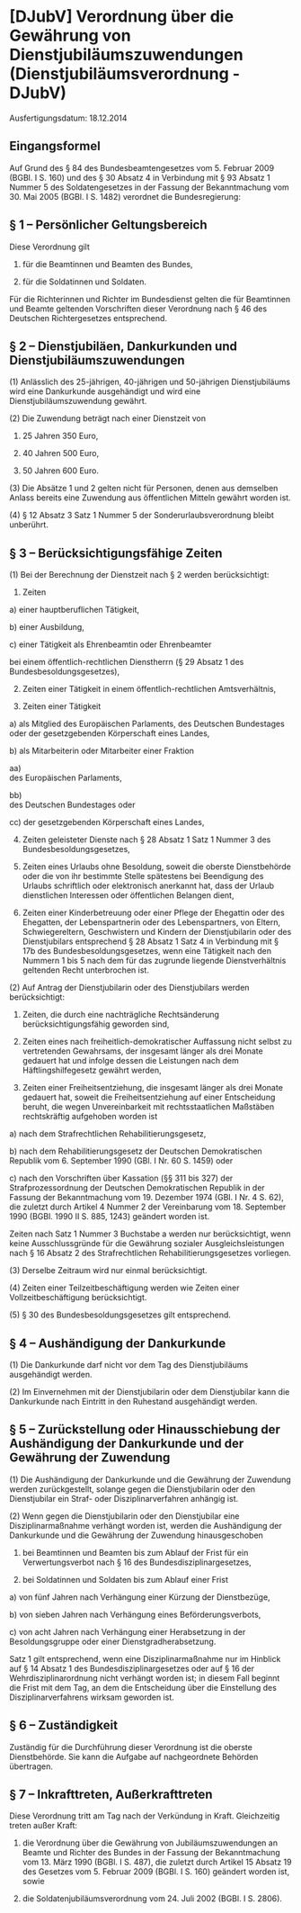# [DJubV] Verordnung über die Gewährung von Dienstjubiläumszuwendungen  (Dienstjubiläumsverordnung - DJubV)

Ausfertigungsdatum: 18.12.2014

 

## Eingangsformel

Auf Grund des § 84 des Bundesbeamtengesetzes vom 5. Februar 2009 (BGBl. I S. 160) und des § 30 Absatz 4 in Verbindung mit § 93 Absatz 1 Nummer 5 des Soldatengesetzes in der Fassung der Bekanntmachung vom 30. Mai 2005 (BGBl. I S. 1482) verordnet die Bundesregierung:


## § 1 – Persönlicher Geltungsbereich

Diese Verordnung gilt

1. für die Beamtinnen und Beamten des Bundes,

2. für die Soldatinnen und Soldaten.

Für die Richterinnen und Richter im Bundesdienst gelten die für Beamtinnen und Beamte geltenden Vorschriften dieser Verordnung nach § 46 des Deutschen Richtergesetzes entsprechend.


## § 2 – Dienstjubiläen, Dankurkunden und Dienstjubiläumszuwendungen

(1) Anlässlich des 25-jährigen, 40-jährigen und 50-jährigen Dienstjubiläums wird eine Dankurkunde ausgehändigt und wird eine Dienstjubiläumszuwendung gewährt.

(2) Die Zuwendung beträgt nach einer Dienstzeit von

1. 25 Jahren 350 Euro,

2. 40 Jahren 500 Euro,

3. 50 Jahren 600 Euro.

(3) Die Absätze 1 und 2 gelten nicht für Personen, denen aus demselben Anlass bereits eine Zuwendung aus öffentlichen Mitteln gewährt worden ist.

(4) § 12 Absatz 3 Satz 1 Nummer 5 der Sonderurlaubsverordnung bleibt unberührt.


## § 3 – Berücksichtigungsfähige Zeiten

(1) Bei der Berechnung der Dienstzeit nach § 2 werden berücksichtigt:

1. Zeiten

a) einer hauptberuflichen Tätigkeit,

b) einer Ausbildung,

c) einer Tätigkeit als Ehrenbeamtin oder Ehrenbeamter

bei einem öffentlich-rechtlichen Dienstherrn (§ 29 Absatz 1 des Bundesbesoldungsgesetzes),

2. Zeiten einer Tätigkeit in einem öffentlich-rechtlichen Amtsverhältnis,

3. Zeiten einer Tätigkeit

a) als Mitglied des Europäischen Parlaments, des Deutschen Bundestages oder der gesetzgebenden Körperschaft eines Landes,

b) als Mitarbeiterin oder Mitarbeiter einer Fraktion

aa)  
des Europäischen Parlaments,

bb)  
des Deutschen Bundestages oder

cc) der gesetzgebenden Körperschaft eines Landes,

4. Zeiten geleisteter Dienste nach § 28 Absatz 1 Satz 1 Nummer 3 des Bundesbesoldungsgesetzes,

5. Zeiten eines Urlaubs ohne Besoldung, soweit die oberste Dienstbehörde oder die von ihr bestimmte Stelle spätestens bei Beendigung des Urlaubs schriftlich oder elektronisch anerkannt hat, dass der Urlaub dienstlichen Interessen oder öffentlichen Belangen dient,

6. Zeiten einer Kinderbetreuung oder einer Pflege der Ehegattin oder des Ehegatten, der Lebenspartnerin oder des Lebenspartners, von Eltern, Schwiegereltern, Geschwistern und Kindern der Dienstjubilarin oder des Dienstjubilars entsprechend § 28 Absatz 1 Satz 4 in Verbindung mit § 17b des Bundesbesoldungsgesetzes, wenn eine Tätigkeit nach den Nummern 1 bis 5 nach dem für das zugrunde liegende Dienstverhältnis geltenden Recht unterbrochen ist.

(2) Auf Antrag der Dienstjubilarin oder des Dienstjubilars werden berücksichtigt:

1. Zeiten, die durch eine nachträgliche Rechtsänderung berücksichtigungsfähig geworden sind,

2. Zeiten eines nach freiheitlich-demokratischer Auffassung nicht selbst zu vertretenden Gewahrsams, der insgesamt länger als drei Monate gedauert hat und infolge dessen die Leistungen nach dem Häftlingshilfegesetz gewährt werden,

3. Zeiten einer Freiheitsentziehung, die insgesamt länger als drei Monate gedauert hat, soweit die Freiheitsentziehung auf einer Entscheidung beruht, die wegen Unvereinbarkeit mit rechtsstaatlichen Maßstäben rechtskräftig aufgehoben worden ist

a) nach dem Strafrechtlichen Rehabilitierungsgesetz,

b) nach dem Rehabilitierungsgesetz der Deutschen Demokratischen Republik vom 6. September 1990 (GBl. I Nr. 60 S. 1459) oder

c) nach den Vorschriften über Kassation (§§ 311 bis 327) der Strafprozessordnung der Deutschen Demokratischen Republik in der Fassung der Bekanntmachung vom 19. Dezember 1974 (GBl. I Nr. 4 S. 62), die zuletzt durch Artikel 4 Nummer 2 der Vereinbarung vom 18. September 1990 (BGBl. 1990 II S. 885, 1243) geändert worden ist.

Zeiten nach Satz 1 Nummer 3 Buchstabe a werden nur berücksichtigt, wenn keine Ausschlussgründe für die Gewährung sozialer Ausgleichsleistungen nach § 16 Absatz 2 des Strafrechtlichen Rehabilitierungsgesetzes vorliegen.

(3) Derselbe Zeitraum wird nur einmal berücksichtigt.

(4) Zeiten einer Teilzeitbeschäftigung werden wie Zeiten einer Vollzeitbeschäftigung berücksichtigt.

(5) § 30 des Bundesbesoldungsgesetzes gilt entsprechend.


## § 4 – Aushändigung der Dankurkunde

(1) Die Dankurkunde darf nicht vor dem Tag des Dienstjubiläums ausgehändigt werden.

(2) Im Einvernehmen mit der Dienstjubilarin oder dem Dienstjubilar kann die Dankurkunde nach Eintritt in den Ruhestand ausgehändigt werden.


## § 5 – Zurückstellung oder Hinausschiebung der Aushändigung der Dankurkunde und der Gewährung der Zuwendung

(1) Die Aushändigung der Dankurkunde und die Gewährung der Zuwendung werden zurückgestellt, solange gegen die Dienstjubilarin oder den Dienstjubilar ein Straf- oder Disziplinarverfahren anhängig ist.

(2) Wenn gegen die Dienstjubilarin oder den Dienstjubilar eine Disziplinarmaßnahme verhängt worden ist, werden die Aushändigung der Dankurkunde und die Gewährung der Zuwendung hinausgeschoben

1. bei Beamtinnen und Beamten bis zum Ablauf der Frist für ein Verwertungsverbot nach § 16 des Bundesdisziplinargesetzes,

2. bei Soldatinnen und Soldaten bis zum Ablauf einer Frist

a) von fünf Jahren nach Verhängung einer Kürzung der Dienstbezüge,

b) von sieben Jahren nach Verhängung eines Beförderungsverbots,

c) von acht Jahren nach Verhängung einer Herabsetzung in der Besoldungsgruppe oder einer Dienstgradherabsetzung.

Satz 1 gilt entsprechend, wenn eine Disziplinarmaßnahme nur im Hinblick auf § 14 Absatz 1 des Bundesdisziplinargesetzes oder auf § 16 der Wehrdisziplinarordnung nicht verhängt worden ist; in diesem Fall beginnt die Frist mit dem Tag, an dem die Entscheidung über die Einstellung des Disziplinarverfahrens wirksam geworden ist.


## § 6 – Zuständigkeit

Zuständig für die Durchführung dieser Verordnung ist die oberste Dienstbehörde. Sie kann die Aufgabe auf nachgeordnete Behörden übertragen.


## § 7 – Inkrafttreten, Außerkrafttreten

Diese Verordnung tritt am Tag nach der Verkündung in Kraft. Gleichzeitig treten außer Kraft:

1. die Verordnung über die Gewährung von Jubiläumszuwendungen an Beamte und Richter des Bundes in der Fassung der Bekanntmachung vom 13. März 1990 (BGBl. I S. 487), die zuletzt durch Artikel 15 Absatz 19 des Gesetzes vom 5. Februar 2009 (BGBl. I S. 160) geändert worden ist, sowie

2. die Soldatenjubiläumsverordnung vom 24. Juli 2002 (BGBl. I S. 2806).
